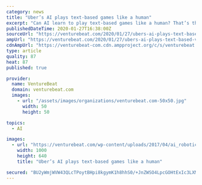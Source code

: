 ```yaml
---
category: news
title: "Uber’s AI plays text-based games like a human"
excerpt: "Can AI learn to play text-based games like a human? That’s the question applied scientists at Uber’s AI research division set out to answer in a recent study. Their exploration and imitation-learning-based system — which builds upon an earlier framework called Go-Explore — taps policies to solve a game by following paths (or ..."
publishedDateTime: 2020-01-27T16:38:00Z
sourceUrl: "https://venturebeat.com/2020/01/27/ubers-ai-plays-text-based-video-games-with-human-life-self-sufficiency/"
ampUrl: "https://venturebeat.com/2020/01/27/ubers-ai-plays-text-based-video-games-with-human-life-self-sufficiency/amp/"
cdnAmpUrl: "https://venturebeat-com.cdn.ampproject.org/c/s/venturebeat.com/2020/01/27/ubers-ai-plays-text-based-video-games-with-human-life-self-sufficiency/amp/"
type: article
quality: 87
heat: 87
published: true

provider:
  name: VentureBeat
  domain: venturebeat.com
  images:
    - url: "/assets/images/organizations/venturebeat.com-50x50.jpg"
      width: 50
      height: 50

topics:
  - AI

images:
  - url: "https://venturebeat.com/wp-content/uploads/2017/04/ai_robotics_keyboard-shutterstock_316477904.jpg?fit=1000%2C640&strip=all"
    width: 1000
    height: 640
    title: "Uber’s AI plays text-based games like a human"

secured: "BU2yWmjWVW43QLcTPoytBHpi8kgymK1h8hhS0/+JnZWSO4LpcGOHtExIc3LXM/KAo2e0NnsZHDLUsX+C+h6mVkdGwBVG+kLzn3wUOOM1t/kZwBF+2jGKF1nmRXwf9YWs8Td+IZfNdhoMJFrmKIBqt1vhtx/XVNfazaf+ZjJrw1zp8St2qOkDo6qS+OXJMHP28a+TV6jLDO8tiZ20niyAGRrRzQO8c6VoYIvHrV/G/1vRDE9Bk5LQVPKEusMfvMhnExobfVfvIdW+jY4tU7/k9aSQ7xddUhyTFDiuYzR1PtoabWpqz5J+ADxBG6rvuhXde5CthblYc0Tz/IDVD7ZqncJFjxRwxbF3lxiz3iPQS5N+4Sctnd8cWtXXrVSsHDB0oBKVtL0WdO7zj55N4L6agr6fvT1/LNKE2bJJ8O2LxslOrDM0xDPtdkhQRz7T05+mVit9kEZGByQWeZkWHXSkIAo2z/BAbif3WKYBPnaIpTk=;jADI+s6K1hzXmsgwGZnmrQ=="
---
```


